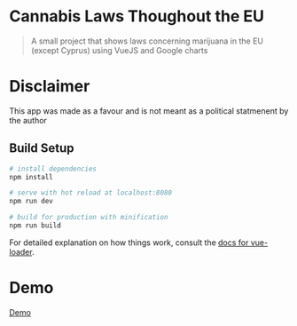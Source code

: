# Cannabis Laws Thoughout the EU

> A small project that shows laws concerning marijuana in the EU (except Cyprus) using VueJS and Google charts

# Disclaimer
This app was made as a favour and is not meant as a political statmenent by the author

## Build Setup

``` bash
# install dependencies
npm install

# serve with hot reload at localhost:8080
npm run dev

# build for production with minification
npm run build
```

For detailed explanation on how things work, consult the [docs for vue-loader](http://vuejs.github.io/vue-loader).

# Demo
[Demo](https://front-end.guru/canabis-map/)